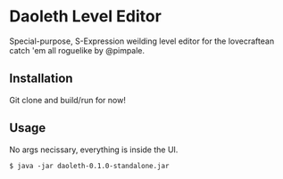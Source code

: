 # Daoleth Level Editor

Special-purpose, S-Expression weilding level editor for the lovecraftean catch
'em all roguelike by @pimpale.

## Installation

Git clone and build/run for now!

## Usage

No args necissary, everything is inside the UI.

    $ java -jar daoleth-0.1.0-standalone.jar
